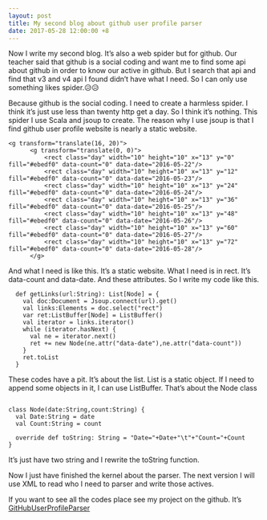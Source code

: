 ```yaml
---
layout: post
title: My second blog about github user profile parser
date: 2017-05-28 12:00:00 +8
---
```


Now I write my second blog. It’s also a web spider but for github. Our teacher said that github is a social coding and want me to find some api about github in order to know our active in github. But I search that api and find that v3 and v4 api I found didn’t have what I need. So I can only use something likes spider.😥😥

Because github is the social coding. I need to create a harmless spider. I think it’s just use less than twenty http get a day. So I think it’s nothing. This spider I use Scala and jsoup to create. The reason why I use jsoup is that I find github user profile website is nearly a static website.
<pre><code class="none">&lt;g transform="translate(16, 20)"&gt;
      &lt;g transform="translate(0, 0)"&gt;
          &lt;rect class="day" width="10" height="10" x="13" y="0" fill="#ebedf0" data-count="0" data-date="2016-05-22"/&gt;
          &lt;rect class="day" width="10" height="10" x="13" y="12" fill="#ebedf0" data-count="0" data-date="2016-05-23"/&gt;
          &lt;rect class="day" width="10" height="10" x="13" y="24" fill="#ebedf0" data-count="0" data-date="2016-05-24"/&gt;
          &lt;rect class="day" width="10" height="10" x="13" y="36" fill="#ebedf0" data-count="0" data-date="2016-05-25"/&gt;
          &lt;rect class="day" width="10" height="10" x="13" y="48" fill="#ebedf0" data-count="0" data-date="2016-05-26"/&gt;
          &lt;rect class="day" width="10" height="10" x="13" y="60" fill="#ebedf0" data-count="0" data-date="2016-05-27"/&gt;
          &lt;rect class="day" width="10" height="10" x="13" y="72" fill="#ebedf0" data-count="0" data-date="2016-05-28"/&gt;
      &lt;/g&gt;</code></pre>
And what I need is like this. It’s a static website. What I need is in rect. It’s data-count and data-date. And these attributes. So I write my code like this.
<pre><code class="none">  def getLinks(url:String): List[Node] = {
    val doc:Document = Jsoup.connect(url).get()
    val links:Elements = doc.select("rect")
    var ret:ListBuffer[Node] = ListBuffer()
    val iterator = links.iterator()
    while (iterator.hasNext) {
      val ne = iterator.next()
      ret += new Node(ne.attr("data-date"),ne.attr("data-count"))
    }
    ret.toList
  }</code></pre>
These codes have a pit. It’s about the list. List is a static object. If I need to append some objects in it, I can use ListBuffer. That’s about the Node class
<pre><code class="none">
class Node(date:String,count:String) {
  val Date:String = date
  val Count:String = count

  override def toString: String = "Date="+Date+"\t"+"Count="+Count
}</code></pre>
It’s just have two string and I rewrite the toString function.

Now I just have finished the kernel about the parser. The next version I will use XML to read who I need to parser and write those actives.

If you want to see all the codes place see my project on the github. It’s <a href="https://github.com/ModerRAS/GitHubUserProfileParser">GitHubUserProfileParser</a>
